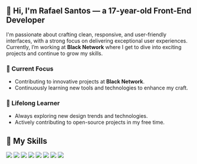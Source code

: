 ## 👋 Hi, I'm **Rafael Santos** — a 17-year-old Front-End Developer

I'm passionate about crafting clean, responsive, and user-friendly interfaces, with a strong focus on delivering exceptional user experiences. Currently, I’m working at **Black Network** where I get to dive into exciting projects and continue to grow my skills.

### 🚀 Current Focus
- Contributing to innovative projects at **Black Network**.
- Continuously learning new tools and technologies to enhance my craft.

### 🌱 Lifelong Learner
- Always exploring new design trends and technologies.
- Actively contributing to open-source projects in my free time.

## 🔧 My Skills

[![](https://skillicons.dev/icons?i=tailwind)](https://tailwindcss.com/docs)
[![](https://skillicons.dev/icons?i=vite)](https://vitejs.dev/guide/)
[![](https://skillicons.dev/icons?i=svelte)](https://svelte.dev/)
[![](https://skillicons.dev/icons?i=ts)](https://www.typescriptlang.org/docs/)
[![](https://skillicons.dev/icons?i=css)](https://developer.mozilla.org/en-US/docs/Web/CSS)
[![](https://skillicons.dev/icons?i=git)](https://git-scm.com/doc)
[![](https://skillicons.dev/icons?i=react)](https://reactjs.org/docs/getting-started.html)
[![](https://skillicons.dev/icons?i=js)](https://developer.mozilla.org/en-US/docs/Web/JavaScript)
